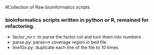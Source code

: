 #Collection of Raw bioinformatics scripts 
### bioinformatics scripts written in python or R, remained for refactoring. 
* factor_no.r: to parse the factor col and turn them into numbers
* parse.py: parse<n coverage region in bed file
* line10x.py: duplicate each line of the file to 10 times